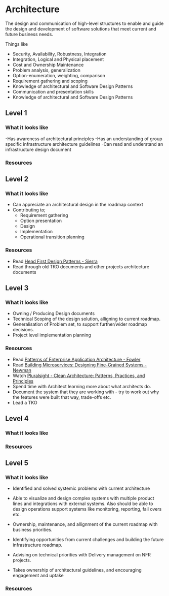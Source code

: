 # Architecture

The design and communication of high-level structures to enable and guide the design and development of software solutions that meet current and future business needs. 

Things like
- Security, Availability, Robustness, Integration
- Integration, Logical and Physical placement 
- Cost and Ownership Maintenance
- Problem analysis, generalization
- Option-enumeration, weighting, comparison
- Requirement gathering and scoping
- Knowledge of architectural and Software Design Patterns 
- Communication and presentation skills
- Knowledge of architectural and Software Design Patterns 

## Level 1

### What it looks like
-Has awareness of architectural principles
-Has an understanding of group specific infrastructure architecture guidelines
-Can read and understand an infrastructure design document

### Resources

## Level 2

### What it looks like
- Can appreciate an architectural design in the roadmap context
- Contributing to;
    - Requirement gathering
    - Option presentation
    - Design
    - Implementation
    - Operational transition planning

### Resources
- Read [Head First Design Patterns - Sierra](https://www.amazon.com/Head-First-Design-Patterns-Brain-Friendly/dp/0596007124)
- Read through old TKO documents and other projects architecture documents

## Level 3

### What it looks like
- Owning / Producing Design documents
- Technical Scoping of the design solution, alligning to current roadmap.
- Generalisation of Problem set, to support further/wider roadmap decisions.
- Project level implementation planning


### Resources
- Read [Patterns of Enterprise Application Architecture - Fowler](https://www.amazon.com/Patterns-Enterprise-Application-Architecture-Martin/dp/0321127420)
- Read [Building Microservices: Designing Fine-Grained Systems - Newman](https://www.amazon.com/Building-Microservices-Designing-Fine-Grained-Systems/dp/1491950358)
- Watch [Pluralsight - Clean Architecture: Patterns, Practices, and Principles](https://app.pluralsight.com/library/courses/clean-architecture-patterns-practices-principles/table-of-contents)
- Spend time with Architect learning more about what architects do.
- Document the system that they are working with - try to work out why the features were built that way, trade-offs etc.
- Lead a TKO

## Level 4

### What it looks like

### Resources

## Level 5

### What it looks like
- Identified and solved systemic problems with current architecture
- Able to visualize and design complex systems with multiple product lines and integrations with external systems. Also should be able to design operations support systems like monitoring, reporting, fail overs etc.

- Ownership, maintenance, and allignment of the current roadmap with business priorities.
- Identifying opportunities from current challenges and building the future infrastructure roadmap.
- Advising on technical priorities with Delivery management on NFR projects.
- Takes ownership of architectural guidelines, and encouraging engagement and uptake


### Resources

